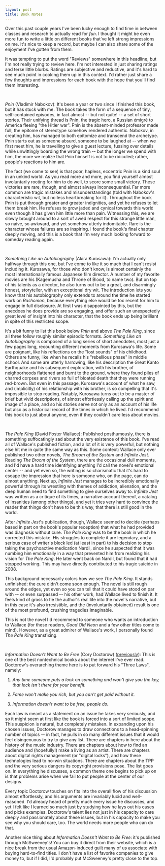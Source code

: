 ```yaml
---
layout: post
title: Book Notes
---
```


Over this past couple years I've been lucky enough to find time in between classes and research to actually read for _fun_. I thought it might be even more fun to write a little on different books that've left strong impressions on me. It's nice to keep a record, but maybe I can also share some of the enjoyment I've gotten from them.

It was tempting to put the word "Reviews" somewhere in this headline, but I'm not really trying to review here. I'm not interested in just sharing ratings and terse little blurbs. Ratings are subjective and reductive, and it's hard to see much point in cooking them up in this context. I'd rather just share a few thoughts and impressions for each book with the hope that you'll find them interesting.

<br/>

_Pnin_ (Vladimir Nabokov): It's been a year or two since I finished this book, but it has stuck with me. The book takes the form of a sequence of tiny, self-contained episodes, in fact almost -- but not quite! -- a set of short stories. Their unifying thread is Pnin, the tragic hero, a Russian émigré to America fleeing "the Hitler war". Pnin is the absent-minded professor made full, the epitome of stereotype somehow rendered authentic. Nabokov, in creating him, has managed to both epitomize and transcend the archetype. Pnin starts out as someone absurd, someone to be laughed at -- when we first meet him, he is travelling to give a guest lecture, fussing over details while unwittingly boarding the wrong train -- but the longer we spend with him, the more we realize that Pnin himself is not to be ridiculed; rather, people's reactions to him are.

The fact (we come to see) is that poor, hapless, eccentric Pnin is a kind soul in an unkind world. As you read more and more, you find yourself almost involuntarily rooting for him to do well, to score some small victory. These victories are rare, though, and almost always inconsequential. Far more common are tragic mistakes and misunderstandings (told with Nabokov's characteristic wit, but no less heartbreaking for it). Throughout the book Pnin is put through greater and greater indignities, and yet he refuses to let them break him. He refuses to grow jaded and cynical towards this world even though it has given him little more than pain. Witnessing this, we are slowly brought around to a sort of awed respect for this strange little man, so naive, so awkward, and yet somehow utterly indomitable. Rare is the character whose failures are so inspiring. I found the book's final chapter deeply moving, and this is a book that I'm very much looking forward to someday reading again.

<br />

_Something Like an Autobiography_ (Akira  Kurosawa): I'm actually only halfway through this one, but I've come to like it so much that I can't resist including it. Kurosawa, for those who don't know, is almost certainly the most internationally famous Japanese film director. A number of my favorite movies are his (Kagemusha and Throne of Blood, to name two). But on top of his talents as a director, he also turns out to be a great, and disarmingly honest, storyteller, with an exceptional dry wit. The introduction lets you know that his autobiography only extends to around the time he started work on _Rashomon_, because everything else would be too recent for him to engage in full disclosure. At first I was disappointed by this, but the anecdoes he does provide are so engaging, and offer such an unexpectedly great level of insight into his character, that the book ends up being brilliant in spite of this restricted scope.

It's a bit funny to list this book below _Pnin_ and above _The Pale King_, since all three follow roughly similar episodic formats. _Something Like an Autobiography_ is composed of a long series of short anecdotes, most just a few pages long, recounting different moments from Kurosawa's life. Some are poignant, like his reflections on the "lost sounds" of his childhood. Others are funny, like when he recalls his "rebellious phase" in middle school. And some are utterly harrowing, like his description the Great Kanto Earthquake and his subsequent exploration, with his brother, of neighborhoods flattened and burnt to the ground, where they found piles of charred corpses and rivers so full of bloated death that they were running red-brown. But even in this passage, Kurosawa's account of what he saw, and (implicitly) of his relationship with his brother, is so compelling that it's impossible to stop reading. Notably, Kurosawa turns out to be a master of brief but vivid descriptions, of almost effortlessly calling up the spirit and image of a place, and so his stories serve not only as an account of his life but also as a historical record of the times in which he lived. I'd recommend this book to just about anyone, even if they couldn't care less about movies.

<br />

_The Pale King_ (David Foster Wallace): Published posthumously, there is something suffocatingly sad about the very existence of this book. I've read all of Wallace's published fiction, and a lot of it is very powerful, but nothing else hit me in quite the same way as this. Some context: Wallace only ever published two other novels, _The Broom of the System_ and _Infinite Jest_. Reading _The Broom of the System_, there are the occasional dull moments, and I'd have a hard time identifying anything I'd call the novel's emotional center -- and yet even so, the writing is so charismatic that it's hard to escape the impression that here is someone who, on the page, can do almost anything. Next up, _Infinite Jest_ manages to be incredibly emotionally powerful through its wrestling with themes of addiction, alienation, and the deep human need to find something to give ourselves away to. _Infinite Jest_ was written as a critique of its times, a narrative account thereof, a catalog of insanities (among other things), and yet it tries very hard to convince the reader that things don't have to be this way, that there is still good in the world.

After _Infinite Jest_'s publication, though, Wallace seemed to decide (perhaps based in part on the book's popular reception) that what he had provided was diagnosis without cure. _The Pale King_ was to be the book in which he corrected this mistake. His struggles to complete it are legendary, and a serious case of writer's block led (at least in part) to his decision to stop taking the psychoactive medication Nardil, since he suspected that it was numbing him emotionally in a way that prevented him from realizing his vision for _The Pale King_. He later went back on Nardil, but found that it had stopped working. This may have directly contributed to his tragic suicide in 2008.

This background necessarily colors how we see _The Pale King_. It stands unfinished: the cure didn't come soon enough. The novel is still rough around the edges, yet even so you can tell that it could have stood on par with -- or even surpassed -- his other work, had Wallace lived to finish it. It feels kind of gross to tie the author's real life into the novel's narrative, but in this case it's also irresistible, and the (involuntarily obtained) result is one of the most profound, crushing tragedies imaginable.

This is not the novel I'd recommend to someone who wants an introduction to Wallace (for these readers, _Good Old Neon_ and a few other titles come to mind). However, as a great admirer of Wallace's work, I personally found _The Pale King_ transfixing.

<br />

_Information Doesn't Want to Be Free_ (Cory Doctorow) ([previously](http://sohliloquies.blogspot.com/2016/02/you-cant-legislate-reality.html)): This is one of the best nontechnical books about  the internet I've ever read. Doctorow's overarching theme here is to put forward his "Three Laws", namely:

1. _Any time someone puts a lock on something and won't give you the key, that lock isn't there for your benefit._

2. _Fame won't make you rich, but you can't get paid without it._

3. _Information doesn't want to be free, people do._

Each law is meant as a statement on an issue he takes very seriously, and so it might seem at first like the book is forced into a sort of limited scope. This suspicion is natural, but completely mistaken. In expanding upon his chosen issues, Doctorow manages to draw connections to a head-spinning number of topics -- in fact, he pulls in so many different issues that it would feel disingenuous to try to give any list. There are chapters in here about the history of the music industry. There are chapters about how to find an audience and (hopefully!) make a living as an artist. There are chapters about digital rights management (or "digital locks"), and how these technologies lead to no-win situations. There are chapters about the TPP and the very serious dangers its copyright provisions pose. The list goes on. In everything he discusses, a common theme one begins to pick up on is that problems arise when we fail to put people at the center of our designs.

Every topic Doctorow touches on fits into the overall flow of his discussion almost effortlessly, and his arguments are invariably lucid and well-reasoned. I'd already heard of pretty much every issue he discusses, and yet I felt like I learned so much just by studying how he lays out his cases and picks examples. Doctorow's talent lies not just in his capacity to care deeply and passionately about these issues, but in his capacity to make you see why you should care, too. The world needs more people who can do that.

Another nice thing about _Information Doesn't Want to Be Free_: it's published through McSweeney's! You can buy it direct from their website, which is a nice break from the usual Amazon-induced guilt many of us associate with buying hard-to-find titles. I don't have a list of favorite companies to give money to, but if I did, I'd probably put McSweeney's pretty close to the top.
